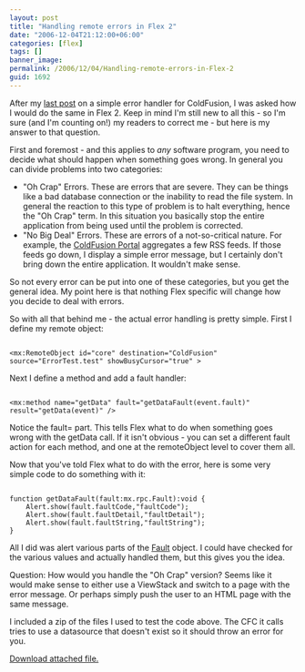 ```yaml
---
layout: post
title: "Handling remote errors in Flex 2"
date: "2006-12-04T21:12:00+06:00"
categories: [flex]
tags: []
banner_image: 
permalink: /2006/12/04/Handling-remote-errors-in-Flex-2
guid: 1692
---
```


After my <a href="http://ray.camdenfamily.com/index.cfm/2006/12/4/Simple-Error-Templates">last post</a> on a simple error handler for ColdFusion, I was asked how I would do the same in Flex 2. Keep in mind I'm still new to all this - so I'm sure (and I'm counting on!) my readers to correct me - but here is my answer to that question.
<!--more-->
First and foremost - and this applies to <i>any</i> software program, you need to decide what should happen when something goes wrong. In general you can divide problems into two categories:

<ul>
<li>"Oh Crap" Errors. These are errors that are severe. They can be things like a bad database connection or the inability to read the file system. In general the reaction to this type of problem is to halt everything, hence the "Oh Crap" term. In this situation you basically stop the entire application from being used until the problem is corrected.
<li>"No Big Deal" Errors. These are errors of a not-so-critical nature. For example, the <a href="http://www.coldfusionportal.org">ColdFusion Portal</a> aggregates a few RSS feeds. If those feeds go down, I display a simple error message, but I certainly don't bring down the entire application. It wouldn't make sense. 
</ul>

So not every error can be put into one of these categories, but you get the general idea. My point here is that nothing Flex specific will change how you decide to deal with errors. 

So with all that behind me - the actual error handling is pretty simple. First I define my remote object:

<code>
&lt;mx:RemoteObject id="core" destination="ColdFusion" source="ErrorTest.test" showBusyCursor="true" &gt;
</code>

Next I define a method and add a fault handler:

<code>
&lt;mx:method name="getData" fault="getDataFault(event.fault)" result="getData(event)" /&gt;
</code>

Notice the fault= part. This tells Flex what to do when something goes wrong with the getData call. If it isn't obvious - you can set a different fault action for each method, and one at the remoteObject level to cover them all. 

Now that you've told Flex what to do with the error, here is some very simple code to do something with it:

<code>
function getDataFault(fault:mx.rpc.Fault):void {
	Alert.show(fault.faultCode,"faultCode");
	Alert.show(fault.faultDetail,"faultDetail");
	Alert.show(fault.faultString,"faultString");
}
</code>

All I did was alert various parts of the <a href="http://livedocs.macromedia.com/flex/2/langref/mx/rpc/Fault.html">Fault</a> object. I could have checked for the various values and actually handled them, but this gives you the idea. 
		
Question: How would you handle the "Oh Crap" version? Seems like it would make sense to either use a ViewStack and switch to a page with the error message. Or perhaps simply push the user to an HTML page with the same message. 

I included a zip of the files I used to test the code above. The CFC it calls tries to use a datasource that doesn't exist so it should throw an error for you.<p><a href='enclosures/D{% raw %}%3A%{% endraw %}5Cwebsites{% raw %}%5Cdev%{% endraw %}2Ecamdenfamily{% raw %}%2Ecom%{% endraw %}5Cenclosures{% raw %}%2FArchive4%{% endraw %}2Ezip'>Download attached file.</a></p>